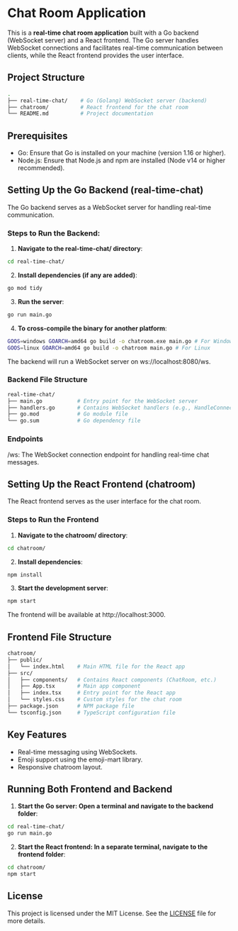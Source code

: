 # Chat Room Application

This is a **real-time chat room application** built with a Go backend (WebSocket server) and a React frontend. The Go server handles WebSocket connections and facilitates real-time communication between clients, while the React frontend provides the user interface.

## Project Structure

```bash
.
├── real-time-chat/    # Go (Golang) WebSocket server (backend)
├── chatroom/          # React frontend for the chat room
└── README.md          # Project documentation
```
## Prerequisites
- Go: Ensure that Go is installed on your machine (version 1.16 or higher).
- Node.js: Ensure that Node.js and npm are installed (Node v14 or higher recommended).

## Setting Up the Go Backend (real-time-chat)
The Go backend serves as a WebSocket server for handling real-time communication.

### Steps to Run the Backend:

1. **Navigate to the real-time-chat/ directory**:
```bash
cd real-time-chat/
```
2. **Install dependencies (if any are added)**:
```bash
go mod tidy
```
3. **Run the server**:
```bash
go run main.go
```
4. **To cross-compile the binary for another platform**:
```bash
GOOS=windows GOARCH=amd64 go build -o chatroom.exe main.go # For Windows
GOOS=linux GOARCH=amd64 go build -o chatroom main.go # For Linux
```
The backend will run a WebSocket server on ws://localhost:8080/ws.

### Backend File Structure
```bash
real-time-chat/
├── main.go           # Entry point for the WebSocket server
├── handlers.go       # Contains WebSocket handlers (e.g., HandleConnections, HandleMessages)
├── go.mod            # Go module file
└── go.sum            # Go dependency file
```

### Endpoints
/ws: The WebSocket connection endpoint for handling real-time chat messages.

## Setting Up the React Frontend (chatroom)
The React frontend serves as the user interface for the chat room.

### Steps to Run the Frontend
1. **Navigate to the chatroom/ directory**:
```bash
cd chatroom/
```
2. **Install dependencies**:
```bash
npm install
```
3. **Start the development server**:
```bash
npm start
```
The frontend will be available at http://localhost:3000.

## Frontend File Structure
```bash
chatroom/
├── public/
│   └── index.html    # Main HTML file for the React app
├── src/
│   ├── components/   # Contains React components (ChatRoom, etc.)
│   ├── App.tsx       # Main app component
│   ├── index.tsx     # Entry point for the React app
│   └── styles.css    # Custom styles for the chat room
├── package.json      # NPM package file
└── tsconfig.json     # TypeScript configuration file
```

## Key Features
- Real-time messaging using WebSockets.
- Emoji support using the emoji-mart library.
- Responsive chatroom layout.

## Running Both Frontend and Backend

1. **Start the Go server: Open a terminal and navigate to the backend folder**:
```bash
cd real-time-chat/
go run main.go
```

2. **Start the React frontend: In a separate terminal, navigate to the frontend folder**:
```bash
cd chatroom/
npm start
```

## License

This project is licensed under the MIT License. See the [LICENSE](LICENSE) file for more details.